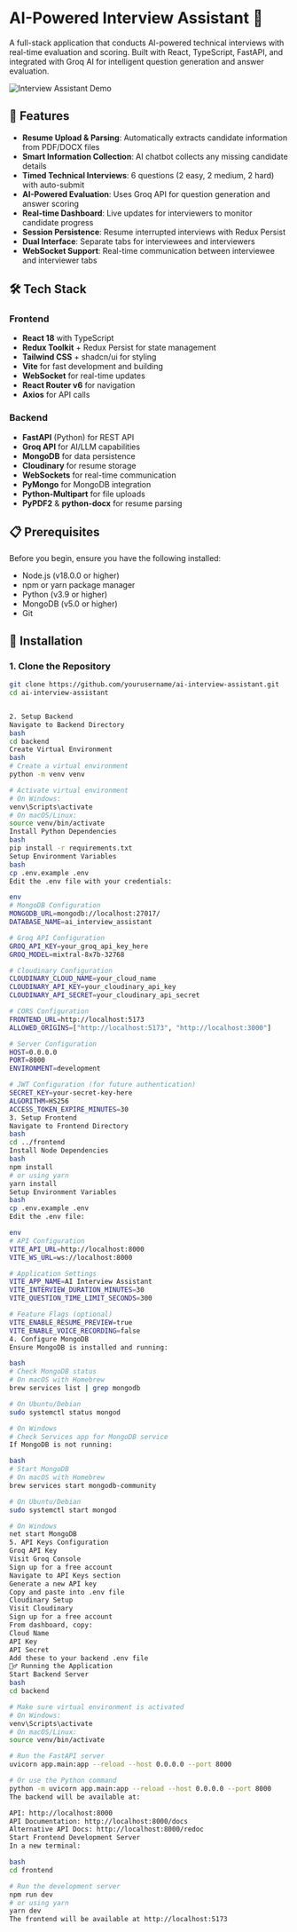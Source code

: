 # AI-Powered Interview Assistant 🤖

A full-stack application that conducts AI-powered technical interviews with real-time evaluation and scoring. Built with React, TypeScript, FastAPI, and integrated with Groq AI for intelligent question generation and answer evaluation.

![Interview Assistant Demo](./demo-placeholder.png)

## 🌟 Features

- **Resume Upload & Parsing**: Automatically extracts candidate information from PDF/DOCX files
- **Smart Information Collection**: AI chatbot collects any missing candidate details
- **Timed Technical Interviews**: 6 questions (2 easy, 2 medium, 2 hard) with auto-submit
- **AI-Powered Evaluation**: Uses Groq API for question generation and answer scoring
- **Real-time Dashboard**: Live updates for interviewers to monitor candidate progress
- **Session Persistence**: Resume interrupted interviews with Redux Persist
- **Dual Interface**: Separate tabs for interviewees and interviewers
- **WebSocket Support**: Real-time communication between interviewee and interviewer tabs

## 🛠️ Tech Stack

### Frontend
- **React 18** with TypeScript
- **Redux Toolkit** + Redux Persist for state management
- **Tailwind CSS** + shadcn/ui for styling
- **Vite** for fast development and building
- **WebSocket** for real-time updates
- **React Router v6** for navigation
- **Axios** for API calls

### Backend
- **FastAPI** (Python) for REST API
- **Groq API** for AI/LLM capabilities
- **MongoDB** for data persistence
- **Cloudinary** for resume storage
- **WebSockets** for real-time communication
- **PyMongo** for MongoDB integration
- **Python-Multipart** for file uploads
- **PyPDF2** & **python-docx** for resume parsing

## 📋 Prerequisites

Before you begin, ensure you have the following installed:
- Node.js (v18.0.0 or higher)
- npm or yarn package manager
- Python (v3.9 or higher)
- MongoDB (v5.0 or higher)
- Git

## 🚀 Installation

### 1. Clone the Repository

```bash
git clone https://github.com/yourusername/ai-interview-assistant.git
cd ai-interview-assistant


2. Setup Backend
Navigate to Backend Directory
bash
cd backend
Create Virtual Environment
bash
# Create a virtual environment
python -m venv venv

# Activate virtual environment
# On Windows:
venv\Scripts\activate
# On macOS/Linux:
source venv/bin/activate
Install Python Dependencies
bash
pip install -r requirements.txt
Setup Environment Variables
bash
cp .env.example .env
Edit the .env file with your credentials:

env
# MongoDB Configuration
MONGODB_URL=mongodb://localhost:27017/
DATABASE_NAME=ai_interview_assistant

# Groq API Configuration
GROQ_API_KEY=your_groq_api_key_here
GROQ_MODEL=mixtral-8x7b-32768

# Cloudinary Configuration
CLOUDINARY_CLOUD_NAME=your_cloud_name
CLOUDINARY_API_KEY=your_cloudinary_api_key
CLOUDINARY_API_SECRET=your_cloudinary_api_secret

# CORS Configuration
FRONTEND_URL=http://localhost:5173
ALLOWED_ORIGINS=["http://localhost:5173", "http://localhost:3000"]

# Server Configuration
HOST=0.0.0.0
PORT=8000
ENVIRONMENT=development

# JWT Configuration (for future authentication)
SECRET_KEY=your-secret-key-here
ALGORITHM=HS256
ACCESS_TOKEN_EXPIRE_MINUTES=30
3. Setup Frontend
Navigate to Frontend Directory
bash
cd ../frontend
Install Node Dependencies
bash
npm install
# or using yarn
yarn install
Setup Environment Variables
bash
cp .env.example .env
Edit the .env file:

env
# API Configuration
VITE_API_URL=http://localhost:8000
VITE_WS_URL=ws://localhost:8000

# Application Settings
VITE_APP_NAME=AI Interview Assistant
VITE_INTERVIEW_DURATION_MINUTES=30
VITE_QUESTION_TIME_LIMIT_SECONDS=300

# Feature Flags (optional)
VITE_ENABLE_RESUME_PREVIEW=true
VITE_ENABLE_VOICE_RECORDING=false
4. Configure MongoDB
Ensure MongoDB is installed and running:

bash
# Check MongoDB status
# On macOS with Homebrew
brew services list | grep mongodb

# On Ubuntu/Debian
sudo systemctl status mongod

# On Windows
# Check Services app for MongoDB service
If MongoDB is not running:

bash
# Start MongoDB
# On macOS with Homebrew
brew services start mongodb-community

# On Ubuntu/Debian
sudo systemctl start mongod

# On Windows
net start MongoDB
5. API Keys Configuration
Groq API Key
Visit Groq Console
Sign up for a free account
Navigate to API Keys section
Generate a new API key
Copy and paste into .env file
Cloudinary Setup
Visit Cloudinary
Sign up for a free account
From dashboard, copy:
Cloud Name
API Key
API Secret
Add these to your backend .env file
🏃‍♂️ Running the Application
Start Backend Server
bash
cd backend

# Make sure virtual environment is activated
# On Windows:
venv\Scripts\activate
# On macOS/Linux:
source venv/bin/activate

# Run the FastAPI server
uvicorn app.main:app --reload --host 0.0.0.0 --port 8000

# Or use the Python command
python -m uvicorn app.main:app --reload --host 0.0.0.0 --port 8000
The backend will be available at:

API: http://localhost:8000
API Documentation: http://localhost:8000/docs
Alternative API Docs: http://localhost:8000/redoc
Start Frontend Development Server
In a new terminal:

bash
cd frontend

# Run the development server
npm run dev
# or using yarn
yarn dev
The frontend will be available at http://localhost:5173